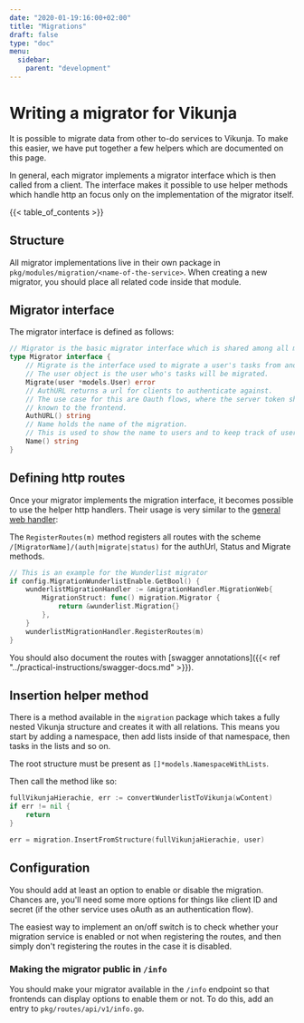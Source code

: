 ```yaml
---
date: "2020-01-19:16:00+02:00"
title: "Migrations"
draft: false
type: "doc"
menu:
  sidebar:
    parent: "development"
---
```


# Writing a migrator for Vikunja

It is possible to migrate data from other to-do services to Vikunja.
To make this easier, we have put together a few helpers which are documented on this page.

In general, each migrator implements a migrator interface which is then called from a client.
The interface makes it possible to use helper methods which handle http an focus only on the implementation of the migrator itself.

{{< table_of_contents >}}

## Structure

All migrator implementations live in their own package in `pkg/modules/migration/<name-of-the-service>`.
When creating a new migrator, you should place all related code inside that module.

## Migrator interface

The migrator interface is defined as follows:

```go
// Migrator is the basic migrator interface which is shared among all migrators
type Migrator interface {
	// Migrate is the interface used to migrate a user's tasks from another platform to vikunja.
	// The user object is the user who's tasks will be migrated.
	Migrate(user *models.User) error
	// AuthURL returns a url for clients to authenticate against.
	// The use case for this are Oauth flows, where the server token should remain hidden and not
	// known to the frontend.
	AuthURL() string
	// Name holds the name of the migration.
	// This is used to show the name to users and to keep track of users who already migrated.
	Name() string
}
```

## Defining http routes

Once your migrator implements the migration interface, it becomes possible to use the helper http handlers.
Their usage is very similar to the [general web handler](https://kolaente.dev/vikunja/web#user-content-defining-routes-using-the-standard-web-handler):

The `RegisterRoutes(m)` method registers all routes with the scheme `/[MigratorName]/(auth|migrate|status)` for the 
authUrl, Status and Migrate methods.

```go
// This is an example for the Wunderlist migrator
if config.MigrationWunderlistEnable.GetBool() {
    wunderlistMigrationHandler := &migrationHandler.MigrationWeb{
		MigrationStruct: func() migration.Migrator {
			return &wunderlist.Migration{}
		},
	}
    wunderlistMigrationHandler.RegisterRoutes(m)
}
```

You should also document the routes with [swagger annotations]({{< ref "../practical-instructions/swagger-docs.md" >}}).

## Insertion helper method

There is a method available in the `migration` package which takes a fully nested Vikunja structure and creates it with all relations. 
This means you start by adding a namespace, then add lists inside of that namespace, then tasks in the lists and so on.

The root structure must be present as `[]*models.NamespaceWithLists`.

Then call the method like so:

```go
fullVikunjaHierachie, err := convertWunderlistToVikunja(wContent)
if err != nil {
    return
}

err = migration.InsertFromStructure(fullVikunjaHierachie, user)
```

## Configuration

You should add at least an option to enable or disable the migration.
Chances are, you'll need some more options for things like client ID and secret 
(if the other service uses oAuth as an authentication flow).

The easiest way to implement an on/off switch is to check whether your migration service is enabled or not when 
registering the routes, and then simply don't registering the routes in the case it is disabled.

### Making the migrator public in `/info` 

You should make your migrator available in the `/info` endpoint so that frontends can display options to enable them or not.
To do this, add an entry to `pkg/routes/api/v1/info.go`.
